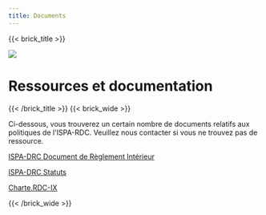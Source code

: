 ```yaml
---
title: Documents
---
```

{{< brick_title >}}

![](/uploads/photos/bricks.png)

# Ressources et documentation

{{< /brick_title >}}
{{< brick_wide >}}

Ci-dessous, vous trouverez un certain nombre de documents relatifs aux politiques de l'ISPA-RDC.
Veuillez nous contacter si vous ne trouvez pas de ressource.

<a class="has_icon" href=http://localhost:1313/uploads/documents/REGLEMENT_DORDRE_INTERIEUR_ISPA.pdf>ISPA-DRC Document de Règlement Intérieur</a>

<a class="has_icon" href=http://localhost:1313/uploads/documents/STATUTS.pdf>ISPA-DRC Statuts</a>

<a class="has_icon" href=http://localhost:1313/uploads/documents/CHARTE.RDC-IX.pdf>Charte.RDC-IX</a>
<!-- ![REGLEMENT D'ORDRE INTERIEUR ISPA]<uploads/documents/REGLEMENT D'ORDRE INTERIEUR ISPA.pdf> -->
<!-- ![STATUTS] <uploads/documents/STATUTS.pdf> -->
<!-- ![CHARTE.RDC-IX] <uploads/documents/CHARTE.RDC-IX.pdf> -->

{{< /brick_wide >}}